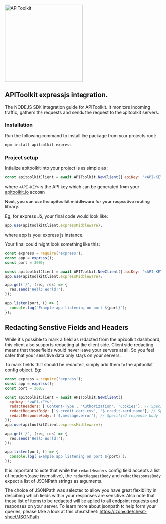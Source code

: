 <p>
<img src="https://apitoolkit.io/assets/img/logo-full.svg" alt="APIToolkit" width="250px" />
</p>

## APIToolkit expressjs integration.

The NODEJS SDK integration guide for APIToolkit. It monitors incoming traffic, gathers the requests and sends the request to the apitoolkit servers.

### Installation

Run the following command to install the package from your projects root:

```sh
npm install apitoolkit-express

```

### Project setup

Intialize apitoolkit into your project is as simple as :

```js
const apitoolkitClient = await APIToolkit.NewClient({ apiKey: '<API-KEY>' });
```
where ```<API-KEY>``` is the API key which can be generated from your  [apitoolkit.io](apitoolkit.io) accoun

Next, you can use the apitoolkit middleware for your respective routing library.

Eg, for express JS, your final code would look like:

```js
app.use(apitoolkitClient.expressMiddleware);
```

where app is your express js instance.

Your final could might look something like this:

```js
const express = require('express');
const app = express();
const port = 3000;

const apitoolkitClient = await APIToolkit.NewClient({ apiKey: '<API-KEY>' });
app.use(apitoolkitClient.expressMiddleware);

app.get('/', (req, res) => {
  res.send('Hello World!');
});

app.listen(port, () => {
  console.log(`Example app listening on port ${port}`);
});
```

## Redacting Senstive Fields and Headers

While it's possible to mark a field as redacted from the apitoolkit dashboard, this client also supports redacting at the client side. Client side redacting means that those fields would never leave your servers at all. So you feel safer that your sensitive data only stays on your servers.

To mark fields that should be redacted, simply add them to the apitoolkit config object. Eg:

```js
const express = require('express');
const app = express();
const port = 3000;

const apitoolkitClient = await APIToolkit.NewClient({
  apiKey: '<API-KEY>',
  redactHeaders: ['Content-Type', 'Authorization', 'Cookies'], // Specified headers will be redacted
  redactRequestBody: ['$.credit-card.cvv', '$.credit-card.name'], // Specified request bodies fields will be redacted
  redactResponseBody: ['$.message.error'], // Specified response body fields will be redacted
});
app.use(apitoolkitClient.expressMiddleware);

app.get('/', (req, res) => {
  res.send('Hello World!');
});

app.listen(port, () => {
  console.log(`Example app listening on port ${port}`);
});
```

It is important to note that while the `redactHeaders` config field accepts a list of headers(case insensitive), the `redactRequestBody` and `redactResponseBody` expect a list of JSONPath strings as arguments.

The choice of JSONPath was selected to allow you have great flexibility in descibing which fields within your responses are sensitive. Also note that these list of items to be redacted will be aplied to all endpoint requests and responses on your server. To learn more about jsonpath to help form your queries, please take a look at this cheatsheet: https://lzone.de/cheat-sheet/JSONPath
